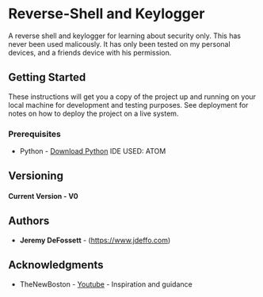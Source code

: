 # Reverse-Shell and Keylogger
A reverse shell and keylogger for learning about security only.  This has never been used malicously.  It has only been tested on my personal devices, and a friends device with his permission.
## Getting Started
These instructions will get you a copy of the project up and running on your local machine for development and testing purposes. See deployment for notes on how to deploy the project on a live system.
### Prerequisites
* Python - [Download Python](http://www.python.org)
IDE USED: ATOM
## Versioning
#### Current Version - V0
## Authors
* **Jeremy DeFossett** - (https://www.jdeffo.com)
## Acknowledgments
* TheNewBoston - [Youtube](https://www.youtube.com/user/thenewboston) - Inspiration and guidance

